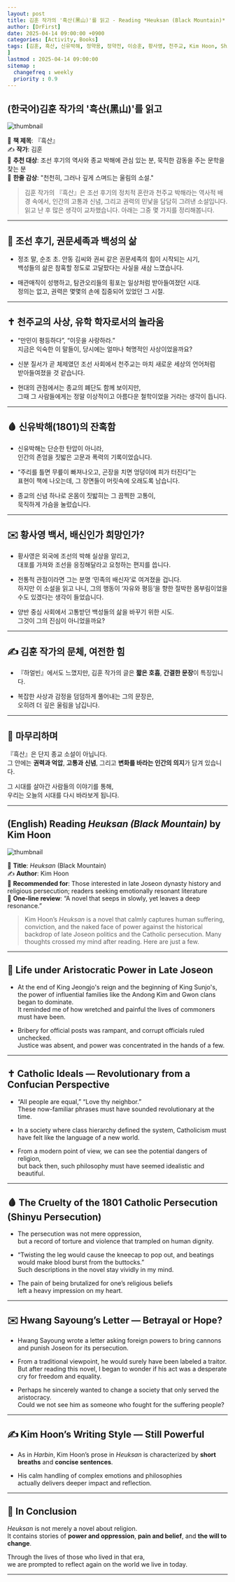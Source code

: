 ```yaml
---
layout: post
title: 김훈 작가의 '흑산(黑山)'를 읽고 - Reading *Heuksan (Black Mountain)* by Kim Hoon
author: [DrFirst]
date: 2025-04-14 09:00:00 +0900
categories: [Activity, Books]
tags: [김훈, 흑산, 신유박해, 정약용, 정약전, 이승훈, 황사영, 천주교, Kim Hoon, Shinyu Persecution, Black Mountain
]
lastmod : 2025-04-14 09:00:00
sitemap :
  changefreq : weekly
  priority : 0.9
---
```




## (한국어)김훈 작가의 '흑산(黑山)'를 읽고

![thumbnail](https://github.com/user-attachments/assets/a6179b8b-0252-4679-9cf7-c859607ec75c)

📖 **책 제목**: 『흑산』  
✍️ **작가**: 김훈  
🎯 **추천 대상**: 조선 후기의 역사와 종교 박해에 관심 있는 분, 묵직한 감동을 주는 문학을 찾는 분  
🌟 **한줄 감상**: "천천히, 그러나 깊게 스며드는 울림의 소설."

> 김훈 작가의 『흑산』은 조선 후기의 정치적 혼란과 천주교 박해라는 역사적 배경 속에서, 인간의 고통과 신념, 그리고 권력의 민낯을 담담히 그려낸 소설입니다. 읽고 난 후 많은 생각이 교차했습니다. 아래는 그중 몇 가지를 정리해봅니다.  

---

## 🏯 조선 후기, 권문세족과 백성의 삶

- 정조 말, 순조 초. 안동 김씨와 권씨 같은 권문세족의 힘이 시작되는 시기,  
  백성들의 삶은 참혹할 정도로 고달팠다는 사실을 새삼 느꼈습니다.

- 매관매직이 성행하고, 탐관오리들의 횡포는 일상처럼 받아들여졌던 시대.  
  정의는 없고, 권력은 몇몇의 손에 집중되어 있었던 그 시절.

---

## ✝️ 천주교의 사상, 유학 학자로서의 놀라움

- “만민이 평등하다”, “이웃을 사랑하라.”  
  지금은 익숙한 이 말들이, 당시에는 얼마나 혁명적인 사상이었을까요?

- 신분 질서가 곧 체제였던 조선 사회에서 천주교는 마치 새로운 세상의 언어처럼  
  받아들여졌을 것 같습니다.

- 현대의 관점에서는 종교의 폐단도 함께 보이지만,  
  그때 그 사람들에게는 정말 이상적이고 아름다운 철학이었을 거라는 생각이 듭니다.

---

## 🩸 신유박해(1801)의 잔혹함

- 신유박해는 단순한 탄압이 아니라,  
  인간의 존엄을 짓밟은 고문과 폭력의 기록이었습니다.

- “주리를 틀면 무릎이 빠져나오고, 곤장을 치면 엉덩이에 피가 터진다”는  
  표현이 책에 나오는데, 그 장면들이 머릿속에 오래도록 남습니다.

- 종교의 신념 하나로 온몸이 짓밟히는 그 끔찍한 고통이,  
  묵직하게 가슴을 눌렀습니다.

---

## ✉️ 황사영 백서, 배신인가 희망인가?

- 황사영은 외국에 조선의 박해 실상을 알리고,  
  대포를 가져와 조선을 응징해달라고 요청하는 편지를 씁니다.

- 전통적 관점이라면 그는 분명 ‘민족의 배신자’로 여겨졌을 겁니다.  
  하지만 이 소설을 읽고 나니, 그의 행동이 ‘자유와 평등’을 향한 절박한 몸부림이었을 수도 있겠다는 생각이 들었습니다.

- 양반 중심 사회에서 고통받던 백성들의 삶을 바꾸기 위한 시도.  
  그것이 그의 진심이 아니었을까요?

---

## ✍️ 김훈 작가의 문체, 여전한 힘

- 『하얼빈』에서도 느꼈지만, 김훈 작가의 글은 **짧은 호흡**, **간결한 문장**이 특징입니다.

- 복잡한 사상과 감정을 덤덤하게 풀어내는 그의 문장은,  
  오히려 더 깊은 울림을 남깁니다.

---

## 📝 마무리하며

『흑산』은 단지 종교 소설이 아닙니다.  
그 안에는 **권력과 억압**, **고통과 신념**, 그리고 **변화를 바라는 인간의 의지**가 담겨 있습니다.

그 시대를 살아간 사람들의 이야기를 통해,  
우리는 오늘의 시대를 다시 바라보게 됩니다.

---

## (English) Reading *Heuksan (Black Mountain)* by Kim Hoon

![thumbnail](https://github.com/user-attachments/assets/a6179b8b-0252-4679-9cf7-c859607ec75c)

📖 **Title**: *Heuksan* (Black Mountain)  
✍️ **Author**: Kim Hoon  
🎯 **Recommended for**: Those interested in late Joseon dynasty history and religious persecution; readers seeking emotionally resonant literature  
🌟 **One-line review**: “A novel that seeps in slowly, yet leaves a deep resonance.”

> Kim Hoon’s *Heuksan* is a novel that calmly captures human suffering, conviction, and the naked face of power against the historical backdrop of late Joseon politics and the Catholic persecution. Many thoughts crossed my mind after reading. Here are just a few.

---

## 🏯 Life under Aristocratic Power in Late Joseon

- At the end of King Jeongjo's reign and the beginning of King Sunjo's, the power of influential families like the Andong Kim and Gwon clans began to dominate.  
  It reminded me of how wretched and painful the lives of commoners must have been.

- Bribery for official posts was rampant, and corrupt officials ruled unchecked.  
  Justice was absent, and power was concentrated in the hands of a few.

---

## ✝️ Catholic Ideals — Revolutionary from a Confucian Perspective

- “All people are equal,” “Love thy neighbor.”  
  These now-familiar phrases must have sounded revolutionary at the time.

- In a society where class hierarchy defined the system, Catholicism must have felt like the language of a new world.  

- From a modern point of view, we can see the potential dangers of religion,  
  but back then, such philosophy must have seemed idealistic and beautiful.

---

## 🩸 The Cruelty of the 1801 Catholic Persecution (Shinyu Persecution)

- The persecution was not mere oppression,  
  but a record of torture and violence that trampled on human dignity.

- “Twisting the leg would cause the kneecap to pop out, and beatings would make blood burst from the buttocks.”  
  Such descriptions in the novel stay vividly in my mind.

- The pain of being brutalized for one’s religious beliefs  
  left a heavy impression on my heart.

---

## ✉️ Hwang Sayoung’s Letter — Betrayal or Hope?

- Hwang Sayoung wrote a letter asking foreign powers to bring cannons and punish Joseon for its persecution.

- From a traditional viewpoint, he would surely have been labeled a traitor.  
  But after reading this novel, I began to wonder if his act was a desperate cry for freedom and equality.

- Perhaps he sincerely wanted to change a society that only served the aristocracy.  
  Could we not see him as someone who fought for the suffering people?

---

## ✍️ Kim Hoon’s Writing Style — Still Powerful

- As in *Harbin*, Kim Hoon’s prose in *Heuksan* is characterized by **short breaths** and **concise sentences**.

- His calm handling of complex emotions and philosophies  
  actually delivers deeper impact and reflection.

---

## 📝 In Conclusion

*Heuksan* is not merely a novel about religion.  
It contains stories of **power and oppression**, **pain and belief**, and **the will to change**.

Through the lives of those who lived in that era,  
we are prompted to reflect again on the world we live in today.

---

